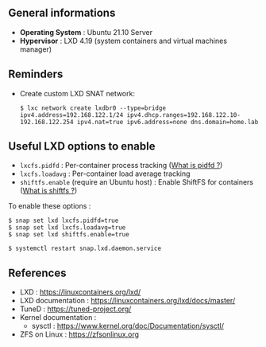 ## General informations

* **Operating System** : Ubuntu 21.10 Server
* **Hypervisor** : LXD 4.19 (system containers and virtual machines manager)

## Reminders

* Create custom LXD SNAT network:

  ```shell
  $ lxc network create lxdbr0 --type=bridge ipv4.address=192.168.122.1/24 ipv4.dhcp.ranges=192.168.122.10-192.168.122.254 ipv4.nat=true ipv6.address=none dns.domain=home.lab
  ```

## Useful LXD options to enable

* `lxcfs.pidfd` : Per-container process tracking ([What is pidfd ?](https://kernel-recipes.org/en/2019/talks/pidfds-process-file-descriptors-on-linux/))
* `lxcfs.loadavg` : Per-container load average tracking
* `shiftfs.enable` (require an Ubuntu host) : Enable ShiftFS for containers ([What is shiftfs ?](https://discuss.linuxcontainers.org/t/trying-out-shiftfs/5155)) 

To enable these options :

```shell
$ snap set lxd lxcfs.pidfd=true
$ snap set lxd lxcfs.loadavg=true
$ snap set lxd shiftfs.enable=true

$ systemctl restart snap.lxd.daemon.service
```

## References

* LXD : https://linuxcontainers.org/lxd/
* LXD documentation : https://linuxcontainers.org/lxd/docs/master/
* TuneD : https://tuned-project.org/
* Kernel documentation :
  * sysctl : https://www.kernel.org/doc/Documentation/sysctl/
* ZFS on Linux : https://zfsonlinux.org
